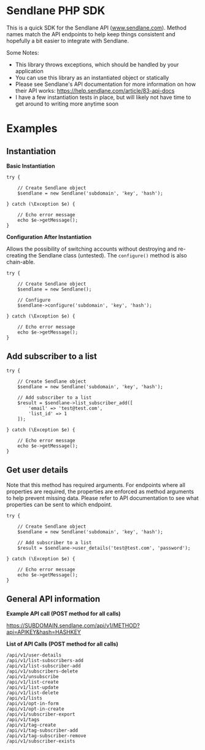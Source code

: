 # Sendlane PHP SDK

This is a quick SDK for the Sendlane API (www.sendlane.com). Method names match the API endpoints to help
keep things consistent and hopefully a bit easier to integrate with Sendlane. 

Some Notes:
* This library throws exceptions, which should be handled by your application
* You can use this library as an instantiated object or statically
* Please see Sendlane's API documentation for more information on how their API works:
https://help.sendlane.com/article/83-api-docs
* I have a few instantiation tests in place, but will likely not have time to get around to writing more anytime soon 

# Examples
## Instantiation
<b>Basic Instantiation</b>
```
try {
    
    // Create Sendlane object
    $sendlane = new Sendlane('subdomain', 'key', 'hash');
    
} catch (\Exception $e) {

    // Echo error message
    echo $e->getMessage();
}
```

<b>Configuration After Instantiation</b>

Allows the possibility of switching accounts without destroying and re-creating the Sendlane class (untested). 
The `configure()` method is also chain-able. 
```
try {
    
    // Create Sendlane object
    $sendlane = new Sendlane();
    
    // Configure 
    $sendlane->configure('subdomain', 'key', 'hash');
    
} catch (\Exception $e) {

    // Echo error message
    echo $e->getMessage();
}
```

## Add subscriber to a list
```
try {
    
    // Create Sendlane object
    $sendlane = new Sendlane('subdomain', 'key', 'hash');
    
    // Add subscriber to a list
    $result = $sendlane->list_subscriber_add([
        'email' => 'test@test.com',
        'list_id' => 1
    ]);
    
} catch (\Exception $e) {

    // Echo error message
    echo $e->getMessage();
}
```

## Get user details
Note that this method has required arguments. For endpoints where all properties are required, the properties
are enforced as method arguments to help prevent missing data. Please refer to API documentation to see what properties
can be sent to which endpoint.
```
try {
    
    // Create Sendlane object
    $sendlane = new Sendlane('subdomain', 'key', 'hash');
    
    // Add subscriber to a list
    $result = $sendlane->user_details('test@test.com', 'password');
    
} catch (\Exception $e) {

    // Echo error message
    echo $e->getMessage();
}
```

## General API information
<b>Example API call (POST method for all calls)</b>

https://SUBDOMAIN.sendlane.com/api/v1/METHOD?api=APIKEY&hash=HASHKEY

<b>List of API Calls (POST method for all calls)</b>

```
/api/v1/user-details
/api/v1/list-subscribers-add
/api/v1/list-subscriber-add
/api/v1/subscribers-delete
/api/v1/unsubscribe
/api/v1/list-create
/api/v1/list-update
/api/v1/list-delete
/api/v1/lists
/api/v1/opt-in-form
/api/v1/opt-in-create
/api/v1/subscriber-export
/api/v1/tags
/api/v1/tag-create
/api/v1/tag-subscriber-add
/api/v1/tag-subscriber-remove
/api/v1/subscriber-exists
```
